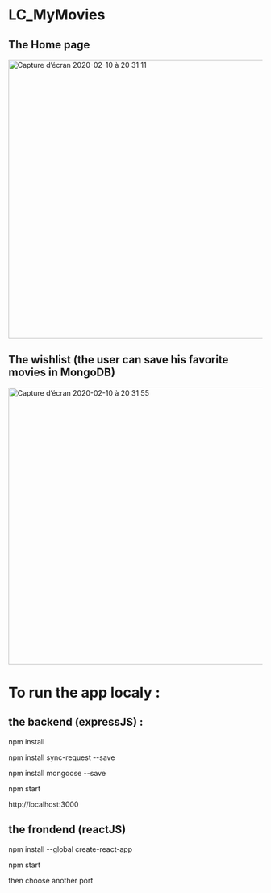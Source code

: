 # LC_MyMovies

## The Home page 
<img width="553" alt="Capture d’écran 2020-02-10 à 20 31 11" src="https://user-images.githubusercontent.com/39524369/74220645-6626df00-4cb0-11ea-9e7a-a33b6c02cd0f.png">

## The wishlist (the user can save his favorite movies in MongoDB)
<img width="548" alt="Capture d’écran 2020-02-10 à 20 31 55" src="https://user-images.githubusercontent.com/39524369/74220651-6921cf80-4cb0-11ea-8fc3-e96e4cd0a104.png">

# To run the app localy :

## the backend  (expressJS) :

  npm install

  npm install sync-request --save

  npm install mongoose --save
  
  npm start

  http://localhost:3000
  
## the frondend (reactJS)

  npm install --global create-react-app
  
  npm start
 
  then choose another port
